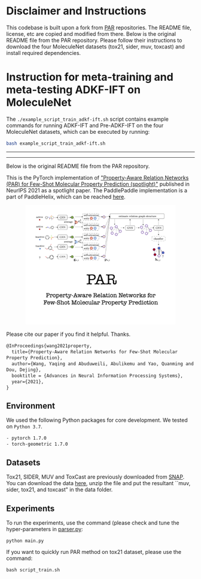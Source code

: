 # Disclaimer and Instructions

This codebase is built upon a fork from [PAR](https://github.com/tata1661/PAR-NeurIPS21) repositories. The README file, license, etc are copied and modified from there. Below is the original README file from the PAR repository. Please follow their instructions to download the four MoleculeNet datasets (tox21, sider, muv, toxcast) and install required dependencies. 

# Instruction for meta-training and meta-testing ADKF-IFT on MoleculeNet

The `./example_script_train_adkf-ift.sh` script contains example commands for running ADKF-IFT and Pre-ADKF-IFT on the four MoleculeNet datasets, which can be executed by running:

```bash
bash example_script_train_adkf-ift.sh 
```

---
---

Below is the original README file from the PAR repository.

This is the PyTorch implementation of ["Property-Aware Relation Networks (PAR) for Few-Shot Molecular Property Prediction (spotlight)"](https://papers.nips.cc/paper/2021/hash/91bc333f6967019ac47b49ca0f2fa757-Abstract.html) published in NeurIPS 2021 as a spotlight paper. 
The PaddlePaddle implementation is a part of PaddleHelix, which can be reached [here](https://github.com/PaddlePaddle/PaddleHelix/tree/dev/apps/fewshot_molecular_property).

<p align="center"><img src="PAR-thumbnail.png" alt="logo" width="400px" />

Please cite our paper if you find it helpful. Thanks. 
```
@InProceedings{wang2021property,
  title={Property-Aware Relation Networks for Few-Shot Molecular Property Prediction},
  author={Wang, Yaqing and Abuduweili, Abulikemu and Yao, Quanming and Dou, Dejing},
  booktitle = {Advances in Neural Information Processing Systems},
  year={2021},
}
```

## Environment  
We used the following Python packages for core development. We tested on `Python 3.7`.
```
- pytorch 1.7.0
- torch-geometric 1.7.0
```

## Datasets 
Tox21, SIDER, MUV and ToxCast are previously downloaded from [SNAP](http://snap.stanford.edu/gnn-pretrain/data/chem_dataset.zip). You can download the data [here](https://drive.google.com/file/d/1K3c4iCFHEKUuDVSGBtBYr8EOegvIJulO/view?usp=sharing), unzip the file and put the resultant ``muv, sider, tox21, and toxcast" in the data folder. 

## Experiments
To run the experiments, use the command (please check and tune the hyper-parameters in [parser.py](parser.py):
```
python main.py
```

If you want to quickly run PAR method on tox21 dataset, please use the command:
```
bash script_train.sh
```
